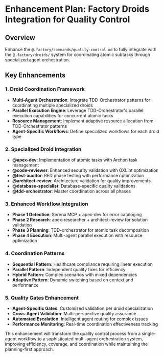# Enhancement Plan: Factory Droids Integration for Quality Control

## Overview
Enhance the `@.factory/commands/quality-control.md` to fully integrate with the `@.factory/droids/` system for coordinating atomic subtasks through specialized agent orchestration.

## Key Enhancements

### 1. Droid Coordination Framework
- **Multi-Agent Orchestration**: Integrate TDD-Orchestrator patterns for coordinating multiple specialized droids
- **Parallel Execution Engine**: Leverage TDD-Orchestrator's parallel execution capabilities for concurrent atomic tasks
- **Resource Management**: Implement adaptive resource allocation from TDD-Orchestrator patterns
- **Agent-Specific Workflows**: Define specialized workflows for each droid type

### 2. Specialized Droid Integration
- **@apex-dev**: Implementation of atomic tasks with Archon task management
- **@code-reviewer**: Enhanced security validation with OXLint optimization
- **@test-auditor**: RED phase testing with performance optimization
- **@architect-review**: Architecture validation for quality improvements
- **@database-specialist**: Database-specific quality validations
- **@tdd-orchestrator**: Master coordination across all phases

### 3. Enhanced Workflow Integration
- **Phase 1 Detection**: Serena MCP + apex-dev for error cataloging
- **Phase 2 Research**: apex-researcher + architect-review for solution validation
- **Phase 3 Planning**: TDD-orchestrator for atomic task decomposition
- **Phase 4 Execution**: Multi-agent parallel execution with resource optimization

### 4. Coordination Patterns
- **Sequential Pattern**: Healthcare compliance requiring linear execution
- **Parallel Pattern**: Independent quality fixes for efficiency
- **Hybrid Pattern**: Complex scenarios with mixed dependencies
- **Adaptive Pattern**: Dynamic switching based on context and performance

### 5. Quality Gates Enhancement
- **Agent-Specific Gates**: Customized validation per droid specialization
- **Cross-Agent Validation**: Multi-perspective quality assurance
- **Automated Escalation**: Intelligent agent routing for complex issues
- **Performance Monitoring**: Real-time coordination effectiveness tracking

This enhancement will transform the quality control process from a single-agent workflow to a sophisticated multi-agent orchestration system, improving efficiency, coverage, and coordination while maintaining the planning-first approach.